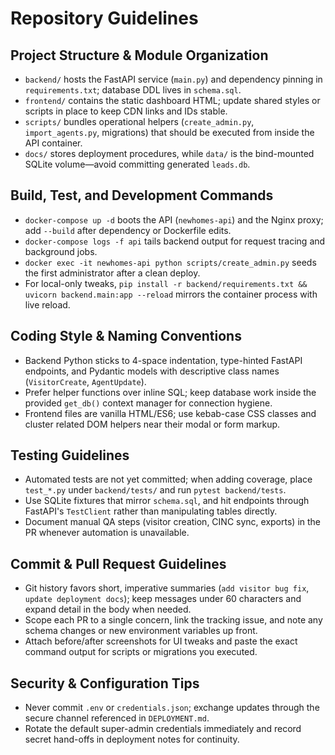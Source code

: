 # Repository Guidelines

## Project Structure & Module Organization
- `backend/` hosts the FastAPI service (`main.py`) and dependency pinning in `requirements.txt`; database DDL lives in `schema.sql`.
- `frontend/` contains the static dashboard HTML; update shared styles or scripts in place to keep CDN links and IDs stable.
- `scripts/` bundles operational helpers (`create_admin.py`, `import_agents.py`, migrations) that should be executed from inside the API container.
- `docs/` stores deployment procedures, while `data/` is the bind-mounted SQLite volume—avoid committing generated `leads.db`.

## Build, Test, and Development Commands
- `docker-compose up -d` boots the API (`newhomes-api`) and the Nginx proxy; add `--build` after dependency or Dockerfile edits.
- `docker-compose logs -f api` tails backend output for request tracing and background jobs.
- `docker exec -it newhomes-api python scripts/create_admin.py` seeds the first administrator after a clean deploy.
- For local-only tweaks, `pip install -r backend/requirements.txt && uvicorn backend.main:app --reload` mirrors the container process with live reload.

## Coding Style & Naming Conventions
- Backend Python sticks to 4-space indentation, type-hinted FastAPI endpoints, and Pydantic models with descriptive class names (`VisitorCreate`, `AgentUpdate`).
- Prefer helper functions over inline SQL; keep database work inside the provided `get_db()` context manager for connection hygiene.
- Frontend files are vanilla HTML/ES6; use kebab-case CSS classes and cluster related DOM helpers near their modal or form markup.

## Testing Guidelines
- Automated tests are not yet committed; when adding coverage, place `test_*.py` under `backend/tests/` and run `pytest backend/tests`.
- Use SQLite fixtures that mirror `schema.sql`, and hit endpoints through FastAPI's `TestClient` rather than manipulating tables directly.
- Document manual QA steps (visitor creation, CINC sync, exports) in the PR whenever automation is unavailable.

## Commit & Pull Request Guidelines
- Git history favors short, imperative summaries (`add visitor bug fix`, `update deployment docs`); keep messages under 60 characters and expand detail in the body when needed.
- Scope each PR to a single concern, link the tracking issue, and note any schema changes or new environment variables up front.
- Attach before/after screenshots for UI tweaks and paste the exact command output for scripts or migrations you executed.

## Security & Configuration Tips
- Never commit `.env` or `credentials.json`; exchange updates through the secure channel referenced in `DEPLOYMENT.md`.
- Rotate the default super-admin credentials immediately and record secret hand-offs in deployment notes for continuity.
